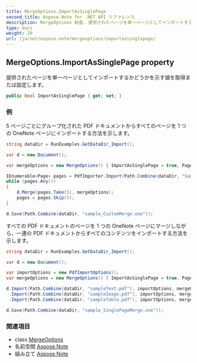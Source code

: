 ```yaml
---
title: MergeOptions.ImportAsSinglePage
second_title: Aspose.Note for .NET API リファレンス
description: MergeOptions 財産. 提供されたページを単一ページとしてインポートするかどうかを示す値を取得または設定します
type: docs
weight: 20
url: /ja/net/aspose.note/mergeoptions/importassinglepage/
---
```

## MergeOptions.ImportAsSinglePage property

提供されたページを単一ページとしてインポートするかどうかを示す値を取得または設定します。

```csharp
public bool ImportAsSinglePage { get; set; }
```

### 例

5 ページごとにグループ化された PDF ドキュメントからすべてのページを 1 つの OneNote ページにインポートする方法を示します。

```csharp
string dataDir = RunExamples.GetDataDir_Import();

var d = new Document();

var mergeOptions = new MergeOptions() { ImportAsSinglePage = true, PageSpacing = 100 };

IEnumerable<Page> pages = PdfImporter.Import(Path.Combine(dataDir, "SampleGrouping.pdf"));
while (pages.Any())
{
    d.Merge(pages.Take(5), mergeOptions);
    pages = pages.Skip(5);
}

d.Save(Path.Combine(dataDir, "sample_CustomMerge.one"));
```

すべての PDF ドキュメントのページを 1 つの OneNote ページにマージしながら、一連の PDF ドキュメントからすべてのコンテンツをインポートする方法を示します。

```csharp
string dataDir = RunExamples.GetDataDir_Import();

var d = new Document();

var importOptions = new PdfImportOptions();
var mergeOptions = new MergeOptions() { ImportAsSinglePage = true, PageSpacing = 100 };

d.Import(Path.Combine(dataDir, "sampleText.pdf"), importOptions, mergeOptions)
 .Import(Path.Combine(dataDir, "sampleImage.pdf"), importOptions, mergeOptions)
 .Import(Path.Combine(dataDir, "sampleTable.pdf"), importOptions, mergeOptions);

d.Save(Path.Combine(dataDir, "sample_SinglePageMerge.one"));
```

### 関連項目

* class [MergeOptions](../)
* 名前空間 [Aspose.Note](../../mergeoptions/)
* 組み立て [Aspose.Note](../../../)


